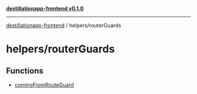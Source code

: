 [**destillationapp-frontend v0.1.0**](../../README.md)

***

[destillationapp-frontend](../../modules.md) / helpers/routerGuards

# helpers/routerGuards

## Functions

- [comingFromRouteGuard](functions/comingFromRouteGuard.md)
